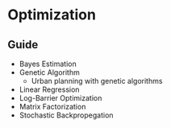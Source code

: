 # Optimization
## Guide
- Bayes Estimation
- Genetic Algorithm
  - Urban planning with genetic algorithms
- Linear Regression
- Log-Barrier Optimization
- Matrix Factorization
- Stochastic Backpropegation 
